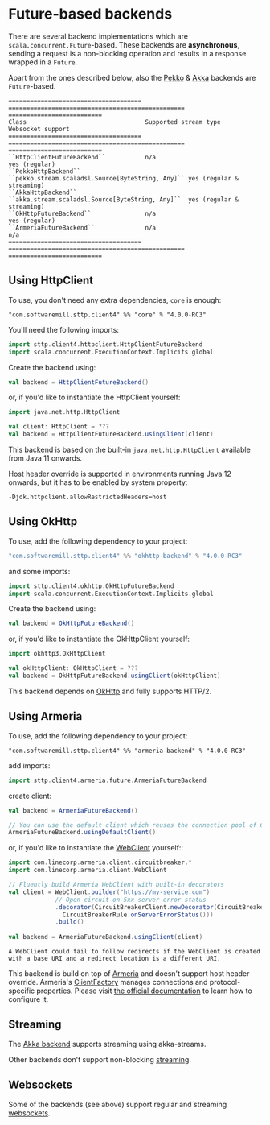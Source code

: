 # Future-based backends

There are several backend implementations which are `scala.concurrent.Future`-based. These backends are **asynchronous**, sending a request is a non-blocking operation and results in a response wrapped in a `Future`. 

Apart from the ones described below, also the [Pekko](pekko.md) & [Akka](akka.md) backends are `Future`-based.

```{eval-rst}
===================================== ================================================= ==========================
Class                                 Supported stream type                             Websocket support
===================================== ================================================= ==========================
``HttpClientFutureBackend``           n/a                                               yes (regular)
``PekkoHttpBackend``                  ``pekko.stream.scaladsl.Source[ByteString, Any]`` yes (regular & streaming)
``AkkaHttpBackend``                   ``akka.stream.scaladsl.Source[ByteString, Any]``  yes (regular & streaming)
``OkHttpFutureBackend``               n/a                                               yes (regular)
``ArmeriaFutureBackend``              n/a                                               n/a
===================================== ================================================= ==========================
```

## Using HttpClient

To use, you don't need any extra dependencies, `core` is enough:

```
"com.softwaremill.sttp.client4" %% "core" % "4.0.0-RC3"
```

You'll need the following imports:

```scala
import sttp.client4.httpclient.HttpClientFutureBackend
import scala.concurrent.ExecutionContext.Implicits.global
```

Create the backend using:

```scala
val backend = HttpClientFutureBackend()
```

or, if you'd like to instantiate the HttpClient yourself:

```scala
import java.net.http.HttpClient

val client: HttpClient = ??? 
val backend = HttpClientFutureBackend.usingClient(client)
```

This backend is based on the built-in `java.net.http.HttpClient` available from Java 11 onwards. 

Host header override is supported in environments running Java 12 onwards, but it has to be enabled by system property:

```
-Djdk.httpclient.allowRestrictedHeaders=host
```

## Using OkHttp

To use, add the following dependency to your project:

```scala
"com.softwaremill.sttp.client4" %% "okhttp-backend" % "4.0.0-RC3"
```

and some imports:

```scala
import sttp.client4.okhttp.OkHttpFutureBackend
import scala.concurrent.ExecutionContext.Implicits.global
```

Create the backend using:

```scala
val backend = OkHttpFutureBackend()
```

or, if you'd like to instantiate the OkHttpClient yourself:

```scala
import okhttp3.OkHttpClient

val okHttpClient: OkHttpClient = ??? 
val backend = OkHttpFutureBackend.usingClient(okHttpClient)
```

This backend depends on [OkHttp](http://square.github.io/okhttp/) and fully supports HTTP/2.

## Using Armeria

To use, add the following dependency to your project:

```
"com.softwaremill.sttp.client4" %% "armeria-backend" % "4.0.0-RC3"
```

add imports:

```scala
import sttp.client4.armeria.future.ArmeriaFutureBackend
```

create client:

```scala
val backend = ArmeriaFutureBackend()

// You can use the default client which reuses the connection pool of ClientFactory.ofDefault()
ArmeriaFutureBackend.usingDefaultClient()
```

or, if you'd like to instantiate the [WebClient](https://armeria.dev/docs/client-http) yourself::

```scala
import com.linecorp.armeria.client.circuitbreaker.*
import com.linecorp.armeria.client.WebClient

// Fluently build Armeria WebClient with built-in decorators
val client = WebClient.builder("https://my-service.com")
             // Open circuit on 5xx server error status
             .decorator(CircuitBreakerClient.newDecorator(CircuitBreaker.ofDefaultName(),
               CircuitBreakerRule.onServerErrorStatus()))
             .build()
             
val backend = ArmeriaFutureBackend.usingClient(client)
```

```{note}
A WebClient could fail to follow redirects if the WebClient is created with a base URI and a redirect location is a different URI.
```

This backend is build on top of [Armeria](https://armeria.dev/docs/client-http) and doesn't support host header override.
Armeria's [ClientFactory](https://armeria.dev/docs/client-factory) manages connections and protocol-specific properties.
Please visit [the official documentation](https://armeria.dev/docs/client-factory) to learn how to configure it.

## Streaming

The [Akka backend](akka.md) supports streaming using akka-streams.

Other backends don't support non-blocking [streaming](../requests/streaming.md).

## Websockets

Some of the backends (see above) support regular and streaming [websockets](../other/websockets.md).
